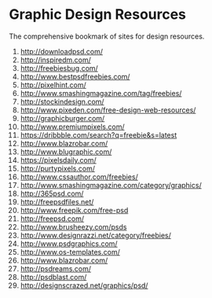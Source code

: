 Graphic Design Resources
================
The comprehensive bookmark of sites for design resources.

1. http://downloadpsd.com/
1. http://inspiredm.com/
1. http://freebiesbug.com/
1. http://www.bestpsdfreebies.com/
1. http://pixelhint.com/
1. http://www.smashingmagazine.com/tag/freebies/
1. http://stockindesign.com/
1. http://www.pixeden.com/free-design-web-resources/
1. http://graphicburger.com/
1. http://www.premiumpixels.com/
1. https://dribbble.com/search?q=freebie&s=latest
1. http://www.blazrobar.com/
1. http://www.blugraphic.com/
1. https://pixelsdaily.com/
1. http://purtypixels.com/
1. http://www.cssauthor.com/freebies/
1. http://www.smashingmagazine.com/category/graphics/
1. http://365psd.com/
1. http://freepsdfiles.net/
1. http://www.freepik.com/free-psd
1. http://freepsd.com/
1. http://www.brusheezy.com/psds
1. http://www.designrazzi.net/category/freebies/
1. http://www.psdgraphics.com/
1. http://www.os-templates.com/
1. http://www.blazrobar.com/
1. http://psdreams.com/
1. http://psdblast.com/
1. http://designscrazed.net/graphics/psd/